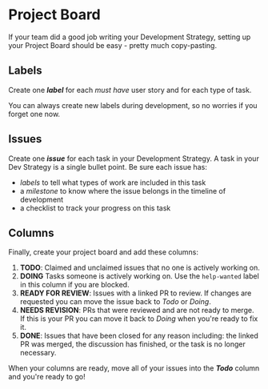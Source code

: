 # Project Board

If your team did a good job writing your Development Strategy, setting up your Project Board should be easy - pretty much copy-pasting.

## Labels

Create one **_label_** for each _must have_ user story and for each type of task.

You can always create new labels during development, so no worries if you forget one now.

## Issues

Create one **_issue_** for each task in your Development Strategy. A task in your Dev Strategy is a single bullet point. Be sure each issue has:

- _labels_ to tell what types of work are included in this task
- a _milestone_ to know where the issue belongs in the timeline of development
- a checklist to track your progress on this task

## Columns

Finally, create your project board and add these columns:

1. **TODO**: Claimed and unclaimed issues that no one is actively working on.
2. **DOING** Tasks someone is actively working on. Use the `help-wanted` label in this column if you are blocked.
3. **READY FOR REVIEW**: Issues with a linked PR to review. If changes are requested you can move the issue back to _Todo_ or _Doing_.
4. **NEEDS REVISION**: PRs that were reviewed and are not ready to merge. If this is your PR you can move it back to _Doing_ when you're ready to fix it.
5. **DONE**: Issues that have been closed for any reason including: the linked PR was merged, the discussion has finished, or the task is no longer necessary.

When your columns are ready, move all of your issues into the **_Todo_** column and you're ready to go!
